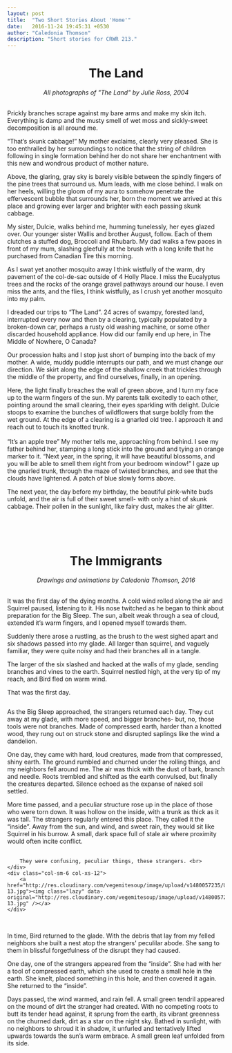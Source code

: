 ```yaml
---
layout: post
title:  "Two Short Stories About 'Home'"
date:   2016-11-24 19:45:31 +0530
author: "Caledonia Thomson"
description: "Short stories for CRWR 213."
---
```


<center><h1>The Land</h1></center>

<center><i>All photographs of "The Land" by Julie Ross, 2004</i></center>
<br>

Prickly branches scrape against my bare arms and make my skin itch. Everything is damp and the musty smell of wet moss and sickly-sweet decomposition is all around me.

“That’s skunk cabbage!” My mother exclaims, clearly very pleased. She is too enthralled by her surroundings to notice that the string of children following in single formation behind her do not share her enchantment with this new and wondrous product of mother nature.

Above, the glaring, gray sky is barely visible between the spindly fingers of the pine trees that surround us. Mum leads, with me close behind. I walk on her heels, willing the gloom of my aura to somehow penetrate the effervescent bubble that surrounds her, born the moment we arrived at this place and growing ever larger and brighter with each passing skunk cabbage.



<div class="row vertical-align">
	<div class="col-sm-6 col-xs-12">
		<a href="http://res.cloudinary.com/vegemitesoup/image/upload/v1480057572/TheLand.jpg"><img class="lazy" data-original="http://res.cloudinary.com/vegemitesoup/image/upload/v1480057572/TheLand.jpg" /></a>
	</div>
	<div class="col-sm-6 col-xs-12">
		My sister, Dulcie, walks behind me, humming tunelessly, her eyes glazed over. Our younger sister Wallis and brother August, follow. Each of them clutches a stuffed dog, Broccoli and Rhubarb. My dad walks a few paces in front of my mum, slashing gleefully at the brush with a long knife that he purchased from Canadian Tire this morning. 
	</div>
</div>

As I swat yet another mosquito away I think wistfully of the warm, dry pavement of the col-de-sac outside of 4 Holly Place. I miss the Eucalyptus trees and the rocks of the orange gravel pathways around our house. I even miss the ants, and the flies, I think wistfully, as I crush yet another mosquito into my palm.

I dreaded our trips to “The Land”. 24 acres of swampy, forested land, interrupted every now and then by a clearing, typically populated by a broken-down car, perhaps a rusty old washing machine, or some other discarded household appliance. How did our family end up here, in The Middle of Nowhere, O Canada?

Our procession halts and I stop just short of bumping into the back of my mother. A wide, muddy puddle interrupts our path, and we must change our direction. We skirt along the edge of the shallow creek that trickles through the middle of the property, and find ourselves, finally, in an opening.

<div class="row vertical-align">
	<div class="col-sm-6 col-xs-12">
		Here, the light finally breaches the wall of green above, and I turn my face up to the warm fingers of the sun. My parents talk excitedly to each other, pointing around the small clearing, their eyes sparkling with delight. Dulcie stoops to examine the bunches of wildflowers that surge boldly from the wet ground. At the edge of a clearing is a gnarled old tree. I approach it and reach out to touch its knotted trunk.
	</div>
	<div class="col-sm-6 col-xs-12">
		<a href="http://res.cloudinary.com/vegemitesoup/image/upload/v1480057573/Secret.jpg"><img class="lazy" data-original="http://res.cloudinary.com/vegemitesoup/image/upload/v1480057573/Secret.jpg" /></a> 
	</div>
</div>
<br>
“It’s an apple tree” My mother tells me, approaching from behind. I see my father behind her, stamping a long stick into the ground and tying an orange marker to it. “Next year, in the spring, it will have beautiful blossoms, and you will be able to smell them right from your bedroom window!” I gaze up the gnarled trunk, through the maze of twisted branches, and see that the clouds have lightened. A patch of blue slowly forms above. 

The next year, the day before my birthday, the beautiful pink-white buds unfold, and the air is full of their sweet smell- with only a hint of skunk cabbage. Their pollen in the sunlight, like fairy dust, makes the air glitter.

<a href="http://res.cloudinary.com/vegemitesoup/image/upload/v1480057587/dscn4247.jpg"><img class="lazy" data-original="http://res.cloudinary.com/vegemitesoup/image/upload/v1480057587/dscn4247.jpg" /></a>

<br><br>

<center><h1>The Immigrants</h1></center>

<center><i> Drawings and animations by Caledonia Thomson, 2016 </i></center>
<br>

It was the first day of the dying months. A cold wind rolled along the air and Squirrel paused, listening to it. His nose twitched as he began to think about preparation for the Big Sleep. The sun, albeit weak through a sea of cloud, extended it’s warm fingers, and I opened myself towards them.<br>

Suddenly there arose a rustling, as the brush to the west sighed apart and six shadows passed into my glade. All larger than squirrel, and vaguely familiar, they were quite noisy and had their branches all in a tangle.<br>

The larger of the six slashed and hacked at the walls of my glade, sending branches and vines to the earth. Squirrel nestled high, at the very tip of my reach, and Bird fled on warm wind.<br>

That was the first day.

<a href="http://res.cloudinary.com/vegemitesoup/image/upload/v1480057235/Untitled-7.jpg"><img class="lazy" data-original="http://res.cloudinary.com/vegemitesoup/image/upload/v1480057235/Untitled-7.jpg" /></a> 

As the Big Sleep approached, the strangers returned each day. They cut away at my glade, with more speed, and bigger branches- but, no, those tools were not branches. Made of compressed earth, harder than a knotted wood, they rung out on struck stone and disrupted saplings like the wind a dandelion.<br>

One day, they came with hard, loud creatures, made from that compressed, shiny earth. The ground rumbled and churned under the rolling things, and my neighbors fell around me. The air was thick with the dust of bark, branch and needle. Roots trembled and shifted as the earth convulsed, but finally the creatures departed. Silence echoed as the expanse of naked soil settled.

<div class="row vertical-align">
	<div class="col-sm-6 col-xs-12">
		More time passed, and a peculiar structure rose up in the place of those who were torn down. It was hollow on the inside, with a trunk as thick as it was tall. The strangers regularly entered this place. They called it the “inside”. Away from the sun, and wind, and sweet rain, they would sit like Squirrel in his burrow. A small, dark space full of stale air where proximity would often incite conflict.<br><br>

		They were confusing, peculiar things, these strangers. <br>
	</div>
	<div class="col-sm-6 col-xs-12">
		<a href="http://res.cloudinary.com/vegemitesoup/image/upload/v1480057235/Untitled-13.jpg"><img class="lazy" data-original="http://res.cloudinary.com/vegemitesoup/image/upload/v1480057235/Untitled-13.jpg" /></a>
	</div>
</div>
<br>

In time, Bird returned to the glade. With the debris that lay from my felled neighbors she built a nest atop the strangers' peculilar abode. She sang to them in blissful forgetfulness of the disrupt they had caused.

One day, one of the strangers appeared from the “inside”. She had with her a tool of compressed earth, which she used to create a small hole in the earth. She knelt, placed something in this hole, and then covered it again. She returned to the “inside”.

<div class="row vertical-align">
	<div class="col-sm-6 col-xs-12">
		<a href="http://res.cloudinary.com/vegemitesoup/image/upload/v1480057241/Untitled-6.gif"><img class="lazy" data-original="http://res.cloudinary.com/vegemitesoup/image/upload/v1480057241/Untitled-6.gif" /></a>
	</div>
	<div class="col-sm-6 col-xs-12">
		Days passed, the wind warmed, and rain fell. A small green tendril appeared on the mound of dirt the stranger had created. With no competing roots to butt its tender head against, it sprung from the earth, its vibrant greenness on the churned dark, dirt as a star on the night sky. Bathed in sunlight, with no neighbors to shroud it in shadow, it unfurled and tentatively lifted upwards towards the sun’s warm embrace. A small green leaf unfolded from its side.
	</div>
</div>
<br>